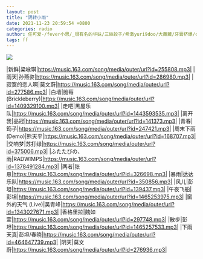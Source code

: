 ```yaml
---
layout: post
title: "阴转小雨"
date: 2021-11-23 20:59:54 +0800
categories: radio
author: 任可爱-/fever小思/_很有名的华妹/三絲餃子/希澈yuri9doo/大藏藏/牙膏挤爆/cloudplay_
tags: ff
---
```

![]({{site.baseurl}}/images/cover_20211123.jpg)

|新鲜|梁咏琪|https://music.163.com/song/media/outer/url?id=255808.mp3|
|雨天|孙燕姿|https://music.163.com/song/media/outer/url?id=286980.mp3|
|寂寞的恋人啊|莫文蔚|https://music.163.com/song/media/outer/url?id=277586.mp3|
|白墙|脆莓(Brickleberry)|https://music.163.com/song/media/outer/url?id=1409329100.mp3|
|走吧|黑屋乐队|https://music.163.com/song/media/outer/url?id=1443593535.mp3|
|离开我|品冠|https://music.163.com/song/media/outer/url?id=141373.mp3|
|青春|筠子|https://music.163.com/song/media/outer/url?id=247421.mp3|
|周末下雨(Demo)|熊天平|https://music.163.com/song/media/outer/url?id=168707.mp3|
|交响梦|苏打绿|https://music.163.com/song/media/outer/url?id=375006.mp3|
|ふたたびの、雨|RADWIMPS|https://music.163.com/song/media/outer/url?id=1378491284.mp3|
|两者|张悬|https://music.163.com/song/media/outer/url?id=326698.mp3|
|暴雨|达达乐队|https://music.163.com/song/media/outer/url?id=350856.mp3|
|风儿|彭坦|https://music.163.com/song/media/outer/url?id=139437.mp3|
|午夜飞船|彭坦|https://music.163.com/song/media/outer/url?id=1465253975.mp3|
|窗外的天气 (Live)|吴青峰|https://music.163.com/song/media/outer/url?id=1343027671.mp3|
|香格里拉|魏如萱|https://music.163.com/song/media/outer/url?id=297748.mp3|
|散步|彭坦|https://music.163.com/song/media/outer/url?id=1465257533.mp3|
|下雨天真|彭坦/春晓|https://music.163.com/song/media/outer/url?id=464647739.mp3|
|阴天|莫文蔚|https://music.163.com/song/media/outer/url?id=276936.mp3|

